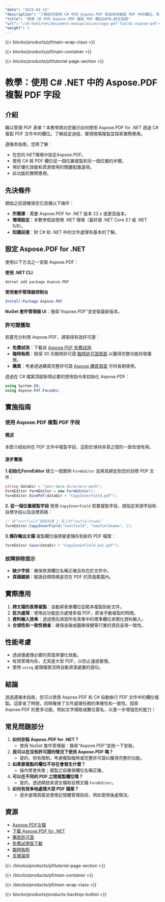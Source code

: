 ```yaml
---
"date": "2025-04-12"
"description": "了解如何使用 C# 中的 Aspose.PDF 有效率地複製 PDF 中的欄位。本指南涵蓋設定、程式碼實作和實際應用。"
"title": "使用 C# 中的 Aspose.PDF 複製 PDF 欄位&#58;綜合指南"
"url": "/zh-hant/net/document-manipulation/copy-pdf-fields-aspose-pdf-csharp/"
"weight": 1
---
```


{{< blocks/products/pf/main-wrap-class >}}

{{< blocks/products/pf/main-container >}}

{{< blocks/products/pf/tutorial-page-section >}}


# 教學：使用 C# .NET 中的 Aspose.PDF 複製 PDF 字段

## 介紹
難以管理 PDF 表單？本教學將向您展示如何使用 Aspose.PDF for .NET 透過 C# 複製 PDF 文件中的欄位。了解設定過程、實現現場複製並探索實際應用。

遵循本指南，您將了解：
- 在您的.NET環境中設定Aspose.PDF。
- 使用 C# 將 PDF 欄位從一個位置複製到另一個位置的步驟。
- 用於優化效能和資源使用的關鍵配置選項。
- 此功能的實際應用。

## 先決條件
開始之前請確保您已具備以下條件：
- **所需庫**：需要 Aspose.PDF for .NET 版本 22.x 或更高版本。 
- **環境設定**：本教學假設使用 .NET 環境（最好是 .NET Core 3.1 或 .NET 5/6）。
- **知識前提**：對 C# 和 .NET 中的文件處理有基本的了解。

## 設定 Aspose.PDF for .NET
使用以下方法之一安裝 Aspose.PDF：

**使用 .NET CLI**
```bash
dotnet add package Aspose.PDF
```

**使用套件管理器控制台**
```powershell
Install-Package Aspose.PDF
```

**NuGet 套件管理器 UI**：搜尋“Aspose.PDF”並安裝最新版本。

### 許可證獲取
若要充分利用 Aspose.PDF，請取得有效許可證：
- **免費試用**：下載自 [Aspose PDF 免費試用](https://releases。aspose.com/pdf/net/).
- **臨時執照**：取得 30 天臨時許可證 [臨時許可證頁面](https://purchase.aspose.com/temporary-license/) 以獲得完整功能存取權限。
- **購買**：考慮透過購買完整許可證 [Aspose 購買頁面](https://purchase.aspose.com/buy) 可供長期使用。

透過在 C# 檔案頂部新增必要的使用指令來初始化 Aspose.PDF：
```csharp
using System.IO;
using Aspose.Pdf.Facades;
```

## 實施指南
### 使用 Aspose.PDF 複製 PDF 字段
#### 概述
本節介紹如何在 PDF 文件中複製字段，這對於保持多頁之間的一致性很有用。

#### 逐步實施
**1.初始化FormEditor**
建立一個實例 `FormEditor` 並將其綁定到您的目標 PDF 文件：
```csharp
string dataDir = "your-data-directory-path";
FormEditor formEditor = new FormEditor();
formEditor.BindPdf(dataDir + "CopyInnerField.pdf");
```
**2. 從一個位置複製字段**
使用 `CopyInnerField` 若要複製字段，請指定來源字段和目標字段以及目標頁碼：
```csharp
// 將“textfield”複製到第 1 頁上的“newfieldname”
formEditor.CopyInnerField("textfield", "newfieldname", 1);
```
**3.儲存輸出文檔**
複製欄位後將變更儲存到新的 PDF 檔案：
```csharp
formEditor.Save(dataDir + "CopyInnerField_out.pdf");
```
### 故障排除提示
- **缺少字段**：確保來源欄位名稱正確且存在於文件中。
- **頁碼錯誤**：驗證目標頁碼是否在 PDF 的頁面範圍內。

## 實際應用
1. **跨文檔的表單複製**：自動將表單欄位從範本複製到新文件。
2. **批次處理**：使用此功能批次處理多個 PDF，節省手動複製的時間。
3. **資料輸入效率**：透過預先填寫所有表單中的標準欄位來簡化資料輸入。
4. **合規性和一致性檢查**：確保金融或醫療保健等行業的資訊呈現一致性。

## 性能考慮
- 透過僅處理必要的頁面來優化效能。
- 有效管理內存，尤其是大型 PDF，以防止速度變慢。
- 使用 `using` 處理檔案流時自動資源處置的語句。

## 結論
透過遵循本指南，您可以使用 Aspose.PDF 和 C# 自動執行 PDF 文件中的欄位複製。這節省了時間，同時確保了文件處理任務的準確性和一致性。探索 Aspose.PDF 的更多功能，例如文字擷取或數位簽名，以進一步增強您的能力！

## 常見問題部分
1. **如何安裝 Aspose.PDF for .NET？**
   - 使用 NuGet 套件管理器：搜尋“Aspose.PDF”並按一下安裝。
2. **我可以在沒有許可證的情況下使用 Aspose.PDF 嗎？**
   - 是的，但有限制。考慮獲取臨時或完整許可證以獲得完整的功能。
3. **如果要複製的欄位不存在會發生什麼？**
   - 操作將會失敗；複製之前確保欄位名稱正確。
4. **可以在不同的 PDF 之間複製欄位嗎？**
   - 是的，透過開啟來源文檔和目標文檔 `FormEditor`。
5. **如何有效率地處理大型 PDF 檔案？**
   - 逐步處理頁面並使用記憶體管理技術，例如使用後處理流。

## 資源
- [Aspose.PDF文檔](https://reference.aspose.com/pdf/net/)
- [下載 Aspose.PDF for .NET](https://releases.aspose.com/pdf/net/)
- [購買許可證](https://purchase.aspose.com/buy)
- [免費試用版下載](https://releases.aspose.com/pdf/net/)
- [臨時執照](https://purchase.aspose.com/temporary-license/)
- [支援論壇](https://forum.aspose.com/c/pdf/10)

{{< /blocks/products/pf/tutorial-page-section >}}

{{< /blocks/products/pf/main-container >}}

{{< /blocks/products/pf/main-wrap-class >}}

{{< blocks/products/products-backtop-button >}}